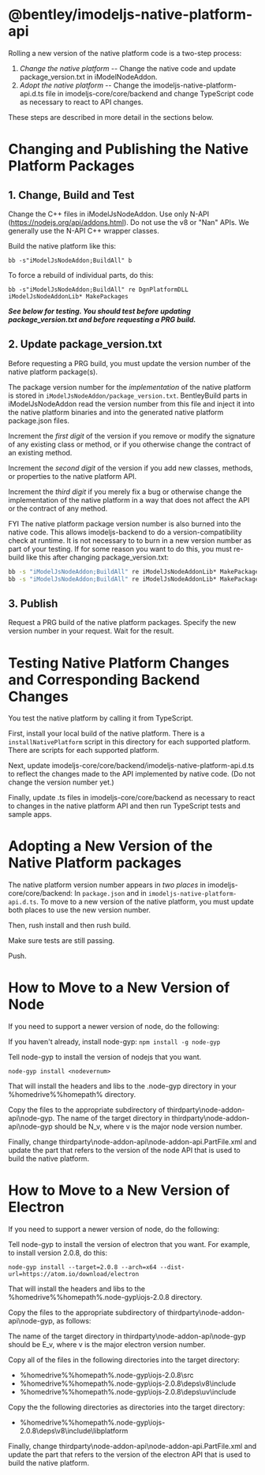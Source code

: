 ﻿# @bentley/imodeljs-native-platform-api

Rolling a new version of the native platform code is a two-step process:
1. *Change the native platform* -- Change the native code and update package_version.txt in iModelNodeAddon.
2. *Adopt the native platform* -- Change the imodeljs-native-platform-api.d.ts file in imodeljs-core/core/backend and change TypeScript code as necessary to react to API changes.

These steps are described in more detail in the sections below.

# Changing and Publishing the Native Platform Packages

## 1. Change, Build and Test

Change the C++ files in iModelJsNodeAddon. Use only N-API (https://nodejs.org/api/addons.html). Do not use the v8 or "Nan" APIs. We generally use the N-API C++ wrapper classes.

Build the native platform like this:

`bb -s"iModelJsNodeAddon;BuildAll" b`

To force a rebuild of individual parts, do this:

`bb -s"iModelJsNodeAddon;BuildAll" re DgnPlatformDLL iModelJsNodeAddonLib* MakePackages`

***See below for testing. You should test before updating package_version.txt and before requesting a PRG build.***

## 2. Update package_version.txt

Before requesting a PRG build, you must update the version number of the native platform package(s).

The package version number for the *implementation* of the native platform is stored in `iModelJsNodeAddon/package_version.txt`. BentleyBuild parts in iModelJsNodeAddon read the version number from this file and inject it into the native platform binaries and into the generated native platform package.json files.

Increment the *first digit* of the version if you remove or modify the signature of any existing class or method, or if you otherwise change the contract of an existing method.

Increment the *second digit* of the version if you add new classes, methods, or properties to the native platform API.

Increment the *third digit* if you merely fix a bug or otherwise change the implementation of the native platform in a way that does not affect the API or the contract of any method.

FYI The native platform package version number is also burned into the native code. This allows imodeljs-backend to do a version-compatibility check at runtime. It is not necessary to to burn in a new version number as part of your testing. If for some reason you want to do this, you must re-build like this after changing package_version.txt:

``` cmd
bb -s "iModelJsNodeAddon;BuildAll" re iModelJsNodeAddonLib* MakePackages -c
bb -s "iModelJsNodeAddon;BuildAll" re iModelJsNodeAddonLib* MakePackages
```

## 3. Publish

Request a PRG build of the native platform packages. Specify the new version number in your request. Wait for the result.

# Testing Native Platform Changes and Corresponding Backend Changes

You test the native platform by calling it from TypeScript.

First, install your local build of the native platform. There is a `installNativePlatform` script in this directory for each supported platform. There are scripts for each supported platform.

Next, update imodeljs-core/core/backend/imodeljs-native-platform-api.d.ts to reflect the changes made to the API implemented by native code. (Do not change the version number yet.)

Finally, update .ts files in imodeljs-core/core/backend as necessary to react to changes in the native platform API and then run TypeScript tests and sample apps.

# Adopting a New Version of the Native Platform packages

The native platform version number appears in *two places* in imodeljs-core/core/backend: In `package.json` and in `imodeljs-native-platform-api.d.ts`. To move to a new version of the native platform, you must update both places to use the new version number.

Then, rush install and then rush build.

Make sure tests are still passing.

Push.

# How to Move to a New Version of Node

If you need to support a newer version of node, do the following:

If you haven't already, install node-gyp:
`npm install -g node-gyp`

Tell node-gyp to install the version of nodejs that you want.
```
node-gyp install <nodevernum>
```

That will install the headers and libs to the .node-gyp directory in your %homedrive%%homepath% directory.

Copy the files to the appropriate subdirectory of thirdparty\node-addon-api\node-gyp. The name of the target directory in thirdparty\node-addon-api\node-gyp should be N_v, where v is the major node version number.

Finally, change thirdparty\node-addon-api\node-addon-api.PartFile.xml and update the part that refers to the version of the node API that is used to build the native platform.

# How to Move to a New Version of Electron

If you need to support a newer version of node, do the following:

Tell node-gyp to install the version of electron that you want. For example, to install version 2.0.8, do this:
```
node-gyp install --target=2.0.8 --arch=x64 --dist-url=https://atom.io/download/electron
```

That will install the headers and libs to the %homedrive%%homepath%\.node-gyp\iojs-2.0.8 directory.

Copy the files to the appropriate subdirectory of thirdparty\node-addon-api\node-gyp, as follows:

The name of the target directory in thirdparty\node-addon-api\node-gyp should be E_v, where v is the major electron version number.

Copy all of the files in the following directories into the target directory:
* %homedrive%%homepath%\.node-gyp\iojs-2.0.8\src
* %homedrive%%homepath%\.node-gyp\iojs-2.0.8\deps\v8\include
* %homedrive%%homepath%\.node-gyp\iojs-2.0.8\deps\uv\include

Copy the the following directories as directories into the target directory:
* %homedrive%%homepath%\.node-gyp\iojs-2.0.8\deps\v8\include\libplatform


Finally, change thirdparty\node-addon-api\node-addon-api.PartFile.xml and update the part that refers to the version of the electron API that is used to build the native platform.
